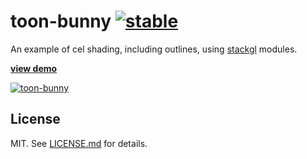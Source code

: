 # toon-bunny [![stable](http://badges.github.io/stability-badges/dist/stable.svg)](http://github.com/badges/stability-badges)

An example of cel shading, including outlines, using
[stackgl](http://github.com/stackgl) modules.

[**view demo**](http://hughsk.io/toon-bunny/)

[![toon-bunny](http://imgur.com/78Huo5N.png)](http://hughsk.io/toon-bunny/)

## License

MIT. See [LICENSE.md](http://github.com/hughsk/toon-bunny/blob/master/LICENSE.md) for details.
